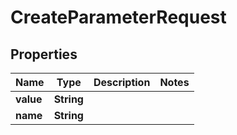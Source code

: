 

# CreateParameterRequest


## Properties

| Name | Type | Description | Notes |
|------------ | ------------- | ------------- | -------------|
|**value** | **String** |  |  |
|**name** | **String** |  |  |



